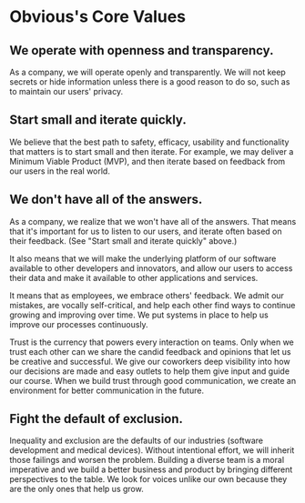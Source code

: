 # Obvious's Core Values

## We operate with openness and transparency.

As a company, we will operate openly and transparently. We will not keep secrets or hide information unless there is a good reason to do so, such as to maintain our users' privacy.

## Start small and iterate quickly.

We believe that the best path to safety, efficacy, usability and functionality that matters is to start small and then iterate. For example, we may deliver a Minimum Viable Product (MVP), and then iterate based on feedback from our users in the real world.

## We don't have all of the answers.

As a company, we realize that we won't have all of the answers. That means that it's important for us to listen to our users, and iterate often based on their feedback. (See "Start small and iterate quickly" above.)

It also means that we will make the underlying platform of our software available to other developers and innovators, and allow our users to access their data and make it available to other applications and services.

It means that as employees, we embrace others' feedback. We admit our mistakes, are vocally self-critical, and help each other find ways to continue growing and improving over time. We put systems in place to help us improve our processes continuously.

Trust is the currency that powers every interaction on teams. Only when we trust each other can we share the candid feedback and opinions that let us be creative and successful. We give our coworkers deep visibility into how our decisions are made and easy outlets to help them give input and guide our course. When we build trust through good communication, we create an environment for better communication in the future. 

## Fight the default of exclusion.

Inequality and exclusion are the defaults of our industries (software development and medical devices). Without intentional effort, we will inherit those failings and worsen the problem. Building a diverse team is a moral imperative and we build a better business and product by bringing different perspectives to the table. We look for voices unlike our own because they are the only ones that help us grow.
